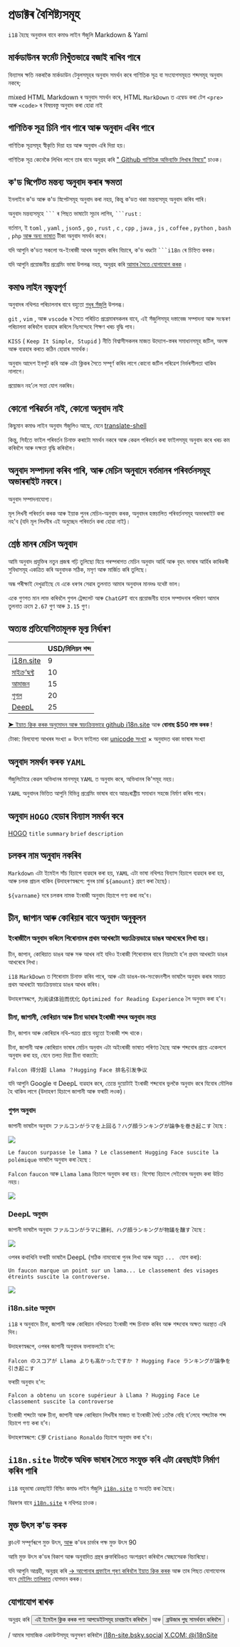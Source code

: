 # প্ৰডাক্টৰ বৈশিষ্ট্যসমূহ

`i18` হৈছে অনুবাদৰ বাবে কমাণ্ড লাইন সঁজুলি Markdown & Yaml

## মাৰ্কডাউনৰ ফৰ্মেট নিখুঁতভাৱে বজাই ৰাখিব পাৰে

বিন্যাসৰ ক্ষতি নকৰাকৈ মাৰ্কডাউন টেবুলসমূহৰ অনুবাদ সমৰ্থন কৰে গাণিতিক সূত্ৰ বা সংযোগসমূহত শব্দসমূহ অনুবাদ নকৰে;

mixed HTML Markdown ৰ অনুবাদ সমৰ্থন কৰে, HTML `MarkDown` ত এম্বেড কৰা টেগ `<pre>` আৰু `<code>` ৰ বিষয়বস্তু অনুবাদ কৰা হোৱা নাই

## গাণিতিক সূত্ৰ চিনি পাব পাৰে আৰু অনুবাদ এৰিব পাৰে

গাণিতিক সূত্ৰসমূহ স্বীকৃতি দিয়া হয় আৰু অনুবাদ এৰি দিয়া হয়।

গাণিতিক সূত্ৰ কেনেকৈ লিখিব লাগে তাৰ বাবে অনুগ্ৰহ কৰি [" Github গাণিতিক অভিব্যক্তি লিখাৰ বিষয়ে"](https://docs.github.com/get-started/writing-on-github/working-with-advanced-formatting/writing-mathematical-expressions#about-writing-mathematical-expressions) চাওক।

## ক'ড স্নিপেটত মন্তব্য অনুবাদ কৰাৰ ক্ষমতা

ইনলাইন ক'ড আৰু ক'ড স্নিপেটসমূহ অনুবাদ কৰা নহয়, কিন্তু ক'ডত থকা মন্তব্যসমূহ অনুবাদ কৰিব পাৰি।

অনুবাদ মন্তব্যসমূহে ` ``` ` ৰ পিছত ভাষাটো সূচাব লাগিব, ` ```rust ` :

বৰ্তমান, ই `toml` , `yaml` , `json5` , `go` , `rust` , `c` , `cpp` , `java` , `js` , `coffee` , `python` , `bash` , `php` [আৰু অন্য ভাষাত](https://github.com/i18n-site/rust/blob/main/getc/src/style.rs#L14) টীকা অনুবাদ সমৰ্থন কৰে।

যদি আপুনি ক'ডত সকলো অ-ইংৰাজী আখৰ অনুবাদ কৰিব বিচাৰে, ক'ড খণ্ডটো ` ```i18n ` ৰে চিহ্নিত কৰক।

যদি আপুনি প্ৰয়োজনীয় প্ৰগ্ৰেমিং ভাষা উপলব্ধ নহয়, অনুগ্ৰহ কৰি [আমাৰ সৈতে যোগাযোগ কৰক](https://groups.google.com/g/i18n-site) ।

## কমাণ্ড লাইন বন্ধুত্বপূৰ্ণ

অনুবাদৰ নথিপত্ৰ পৰিচালনাৰ বাবে বহুতো [গধুৰ সঁজুলি](https://www.capterra.com/translation-management-software) উপলব্ধ।

`git` , `vim` , আৰু `vscode` ৰ সৈতে পৰিচিত প্ৰগ্ৰেমাৰসকলৰ বাবে, এই সঁজুলিসমূহ দস্তাবেজ সম্পাদনা আৰু সংস্কৰণ পৰিচালনা কৰিবলৈ ব্যৱহাৰ কৰিলে নিঃসন্দেহে শিক্ষণ খৰচ বৃদ্ধি পাব।

`KISS` ( `Keep It Simple, Stupid` ) নীতি বিশ্বাসীসকলৰ মাজত উদ্যোগ-স্তৰৰ সমাধানসমূহ জটিল, অদক্ষ আৰু ব্যৱহাৰ কৰাত কঠিন হোৱাৰ সমাৰ্থক।

অনুবাদ আদেশ ইনপুট কৰি আৰু এটা ক্লিকৰ সৈতে সম্পূৰ্ণ কৰিব লাগে কোনো জটিল পৰিৱেশ নিৰ্ভৰশীলতা থাকিব নালাগে।

প্ৰয়োজন নহ’লে সত্তা যোগ নকৰিব।

## কোনো পৰিৱৰ্তন নাই, কোনো অনুবাদ নাই

কিছুমান কমাণ্ড লাইন অনুবাদ সঁজুলিও আছে, যেনে [translate-shell](https://github.com/soimort/translate-shell)

কিন্তু, সিহঁতে ফাইল পৰিবৰ্তন চিনাক্ত কৰাটো সমৰ্থন নকৰে আৰু কেৱল পৰিবৰ্তন কৰা ফাইলসমূহ অনুবাদ কৰে খৰচ কম কৰিবলৈ আৰু দক্ষতা বৃদ্ধি কৰিবলৈ।

## অনুবাদ সম্পাদনা কৰিব পাৰি, আৰু মেচিন অনুবাদে বৰ্তমানৰ পৰিবৰ্তনসমূহ অভাৰৰাইট নকৰে।

অনুবাদ সম্পাদনাযোগ্য।

মূল লিখনী পৰিবৰ্তন কৰক আৰু ইয়াক পুনৰ মেচিন-অনুবাদ কৰক, অনুবাদৰ হস্তচালিত পৰিবৰ্তনসমূহ অভাৰৰাইট কৰা নহ'ব (যদি মূল লিখনীৰ এই অনুচ্ছেদ পৰিবৰ্তন কৰা হোৱা নাই)।

## শ্ৰেষ্ঠ মানৰ মেচিন অনুবাদ

আমি অনুবাদ প্ৰযুক্তিৰ নতুন প্ৰজন্ম গঢ়ি তুলিছো যিয়ে পৰম্পৰাগত মেচিন অনুবাদ আৰ্হি আৰু বৃহৎ ভাষাৰ আৰ্হিৰ কাৰিকৰী সুবিধাসমূহ একত্ৰিত কৰি অনুবাদক সঠিক, মসৃণ আৰু মাৰ্জিত কৰি তুলিছে।

অন্ধ পৰীক্ষাই দেখুৱাইছে যে একে ধৰণৰ সেৱাৰ তুলনাত আমাৰ অনুবাদৰ মানদণ্ড যথেষ্ট ভাল।

একে গুণগত মান লাভ কৰিবলৈ গুগল ট্ৰেন্সলেট আৰু `ChatGPT` বাবে প্ৰয়োজনীয় হাতৰ সম্পাদনাৰ পৰিমাণ আমাৰ তুলনাত ক্ৰমে `2.67` গুণ আৰু `3.15` গুণ।

## <a rel=id href="#price" id="price"></a> অত্যন্ত প্ৰতিযোগিতামূলক মূল্য নিৰ্ধাৰণ

|                                                                                   | USD/মিলিয়ন শব্দ |
| --------------------------------------------------------------------------------- | ------------- |
| [i18n.site](https://i18n.site)                                                    | 9             |
| [মাইক্ৰ’ছফ্ট](https://azure.microsoft.com/pricing/details/cognitive-services/translator) | 10            |
| [আমাজন](https://aws.amazon.com/translate/pricing)                                | 15            |
| [গুগল](https://cloud.google.com/translate/pricing)                                | 20            |
| [DeepL](https://www.deepl.com/zh/pro#developer)                                  | 25            |

[➤ ইয়াত ক্লিক কৰক অনুমোদন আৰু স্বয়ংক্ৰিয়ভাৱে github i18n.site](https://github.com/login/oauth/authorize?client_id=Ov23liuGAmK0plc9FgB3&amp;scope=user:email,user:follow,public_repo) আৰু **বোনাছ $50 লাভ কৰক** !

টোকা: বিলযোগ্য আখৰৰ সংখ্যা = উৎস ফাইলত থকা [unicode সংখ্যা](https://en.wikipedia.org/wiki/Unicode) × অনুবাদত থকা ভাষাৰ সংখ্যা

## অনুবাদ সমৰ্থন কৰক `YAML`

সঁজুলিটোৱে কেৱল অভিধানৰ মানসমূহ `YAML` ত অনুবাদ কৰে, অভিধানৰ কি'সমূহ নহয়।

`YAML` অনুবাদৰ ভিত্তিত আপুনি বিভিন্ন প্ৰগ্ৰেমিং ভাষাৰ বাবে আন্তঃৰাষ্ট্ৰীয় সমাধান সহজে নিৰ্মাণ কৰিব পাৰে।

## অনুবাদ `HOGO` হেডাৰ বিন্যাস সমৰ্থন কৰে

[HOGO](https://github.com/gohugoio/hugo) `title` `summary` `brief` `description`

## চলকৰ নাম অনুবাদ নকৰিব

`Markdown` এটা ইমেইল সাঁচ হিচাপে ব্যৱহাৰ কৰা হয়, `YAML` এটা ভাষা নথিপত্ৰ বিন্যাস হিচাপে ব্যৱহাৰ কৰা হয়, আৰু চলক প্ৰাচল থাকিব (উদাহৰণস্বৰূপে: পুনৰ চাৰ্জ `${amount}` গ্ৰহণ কৰা হৈছে)।

`${varname}` দৰে চলকৰ নামক ইংৰাজী অনুবাদ হিচাপে গণ্য কৰা নহ'ব।

## চীন, জাপান আৰু কোৰিয়াৰ বাবে অনুবাদ অনুকূলন

### ইংৰাজীলৈ অনুবাদ কৰিলে শিৰোনামৰ প্ৰথম আখৰটো স্বয়ংক্ৰিয়ভাৱে ডাঙৰ আখৰেৰে লিখা হয়।

চীন, জাপান, কোৰিয়াত ডাঙৰ আৰু সৰু আখৰ নাই যদিও ইংৰাজী শিৰোনামৰ বাবে নিয়মটো হ’ল প্ৰথম আখৰটো ডাঙৰ আখৰেৰে লিখা।

`i18` `MarkDown` ত শিৰোনাম চিনাক্ত কৰিব পাৰে, আৰু এটা ডাঙৰ-বৰ-সংবেদনশীল ভাষালৈ অনুবাদ কৰাৰ সময়ত প্ৰথম আখৰটো স্বয়ংক্ৰিয়ভাৱে ডাঙৰ আখৰ কৰিব।

উদাহৰণস্বৰূপে, `为阅读体验而优化` `Optimized for Reading Experience` লৈ অনুবাদ কৰা হ'ব।

### চীনা, জাপানী, কোৰিয়ান আৰু চীনা ভাষাৰ ইংৰাজী শব্দৰ অনুবাদ নহয়

চীন, জাপান আৰু কোৰিয়াৰ নথি-পত্ৰত প্ৰায়ে বহুতো ইংৰাজী শব্দ থাকে।

চীনা, জাপানী আৰু কোৰিয়ান ভাষাৰ মেচিন অনুবাদ এটা অইংৰাজী ভাষাত পৰিণত হৈছে আৰু শব্দবোৰ প্ৰায়ে একেলগে অনুবাদ কৰা হয়, যেনে তলত দিয়া চীনা বাক্যটো:

`Falcon 得分超 Llama ？Hugging Face 排名引发争议`

যদি আপুনি Google বা DeepL ব্যৱহাৰ কৰে, তেন্তে দুয়োটাই ইংৰাজী শব্দবোৰ ভুলকৈ অনুবাদ কৰে যিবোৰ মৌলিক হৈ থাকিব লাগে (উদাহৰণ হিচাপে জাপানী আৰু ফৰাচী লওক)।

### গুগল অনুবাদ

জাপানী ভাষালৈ অনুবাদ `ファルコンがラマを上回る？ハグ顔ランキングが論争を巻き起こす` হৈছে :

![](//p.3ti.site/1720199391.avif)

`Le faucon surpasse le lama ? Le classement Hugging Face suscite la polémique` ভাষালৈ অনুবাদ কৰা হৈছে :

`Falcon` `faucon` আৰু `Llama` `lama` হিচাপে অনুবাদ কৰা হয়। বিশেষ্য হিচাপে সেইবোৰ অনুবাদ কৰা উচিত নহয়।

![](//p.3ti.site/1720199451.avif)

### DeepL অনুবাদ

জাপানী ভাষালৈ অনুবাদ `ファルコンがラマに勝利、ハグ顔ランキングが物議を醸す` হৈছে :

![](//p.3ti.site/1720199550.avif)

ওপৰৰ কথাখিনি ফৰাচী ভাষালৈ DeepL (সঠিক নামবোৰো পুনৰ লিখা আৰু অদ্ভুত `... ` যোগ কৰা):

`Un faucon marque un point sur un lama... Le classement des visages étreints suscite la controverse. `

![](//p.3ti.site/1720199603.avif)

### i18n.site অনুবাদ

`i18` ৰ অনুবাদে চীনা, জাপানী আৰু কোৰিয়ান নথিপত্ৰত ইংৰাজী শব্দ চিনাক্ত কৰিব আৰু শব্দবোৰ অক্ষত অৱস্থাত এৰি দিব।

উদাহৰণস্বৰূপে, ওপৰৰ জাপানী অনুবাদৰ ফলাফলটো হ’ল:

`Falcon のスコアが Llama よりも高かったですか ? Hugging Face ランキングが論争を引き起こす`

ফৰাচী অনুবাদ হ'ল:

`Falcon a obtenu un score supérieur à Llama ? Hugging Face Le classement suscite la controverse`

ইংৰাজী শব্দটো আৰু চীনা, জাপানী আৰু কোৰিয়ান লিখনীৰ মাজত বা ইংৰাজী দৈৰ্ঘ্য ১তকৈ বেছি হ’লেহে শব্দটোক শব্দ হিচাপে গণ্য কৰা হ’ব।

উদাহৰণস্বৰূপে: `C罗` `Cristiano Ronaldo` হিচাপে অনুবাদ কৰা হ'ব।

## `i18n.site` টাতকৈ অধিক ভাষাৰ সৈতে সংযুক্ত কৰি এটা ৱেবছাইট নিৰ্মাণ কৰিব পাৰি

`i18` বহুভাষা ৱেবছাইট বিল্ডিং কমাণ্ড লাইন সঁজুলি [`i18n.site`](/i18n.site) ত সংহতি কৰা হৈছে।

বিৱৰণৰ বাবে [`i18n.site`](/i18n.site) ৰ নথিপত্ৰ চাওক।

## মুক্ত উৎস ক'ড কৰক

ক্লাএন্ট সম্পূৰ্ণৰূপে মুক্ত উৎস, [আৰু](/i18n.site/c/src) ক'ডৰ চাৰ্ভাৰ পক্ষ মুক্ত উৎস 90

আমি মুক্ত উৎস ক'ডৰ বিকাশ আৰু অনুবাদিত গ্ৰন্থৰ প্ৰুফৰিডিঙত অংশগ্ৰহণ কৰিবলৈ স্বেচ্ছাসেৱক বিচাৰিছো।

যদি আপুনি আগ্ৰহী, অনুগ্ৰহ কৰি [→ আপোনাৰ প্ৰফাইল পূৰণ কৰিবলৈ ইয়াত ক্লিক কৰক](https://ggl.link/i18n) আৰু তাৰ পিছত যোগাযোগৰ বাবে [মেইলিং তালিকাত](https://groups.google.com/u/2/g/i18n-site) যোগদান কৰক।

## যোগাযোগ ৰাখক

অনুগ্ৰহ কৰি <button onclick="mailsub()">এই ইমেইল ক্লিক কৰক পণ্য আপডেইটসমূহ চাবস্ক্ৰাইব কৰিবলৈ</button> আৰু <button onclick="webpush()">ব্ৰাউজাৰ পুছ সামৰ্থবান কৰিবলৈ</button> ।

/ আমাৰ সামাজিক একাউণ্টসমূহ অনুসৰণ কৰিবলৈ [i18n-site.bsky.social](https://bsky.app/profile/i18n-site.bsky.social) [X.COM: @i18nSite](https://x.com/i18nSite)